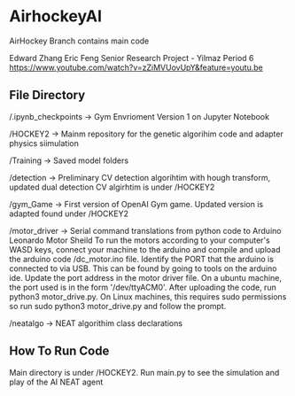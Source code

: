 # AirhockeyAI

AirHockey Branch contains main code

Edward Zhang Eric Feng
Senior Research Project - Yilmaz Period 6
https://www.youtube.com/watch?v=zZiMVUovUpY&feature=youtu.be

## File Directory 

/.ipynb_checkpoints -> Gym Envrioment Version 1 on Jupyter Notebook

/HOCKEY2 -> Mainm repository for the genetic algorihim code and adapter physics siimulation

/Training -> Saved model folders

/detection -> Preliminary CV detection algorihtim with hough transform, updated dual detection CV algirhtim is under /HOCKEY2

/gym_Game -> First version of OpenAI Gym game. Updated version is adapted found under /HOCKEY2

/motor_driver -> Serial command translations from python code to Arduino Leonardo Motor Sheild
To run the motors according to your computer's WASD keys, connect your machine to the arduino and compile and upload the arduino code /dc_motor.ino file. Identify the PORT that the arduino is connected to via USB. This can be found by going to tools on the arduino ide. Update the port address in the motor driver file. On a ubuntu machine, the port used is in the form '/dev/ttyACM0'. After uploading the code, run python3 motor_drive.py. On Linux machines, this requires sudo permissions so run sudo python3 motor_drive.py and follow the prompt.

/neatalgo -> NEAT algorithim class declarations

## How To Run Code

Main directory is under /HOCKEY2. Run main.py to see the simulation and play of the AI NEAT agent


